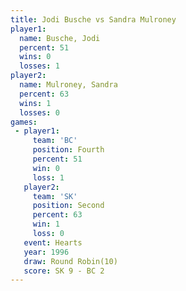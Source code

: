 ```yaml
---
title: Jodi Busche vs Sandra Mulroney
player1:                
  name: Busche, Jodi    
  percent: 51           
  wins: 0               
  losses: 1             
player2:                
  name: Mulroney, Sandra
  percent: 63           
  wins: 1               
  losses: 0             
games:
 - player1:          
     team: 'BC'      
     position: Fourth
     percent: 51     
     win: 0          
     loss: 1         
   player2:          
     team: 'SK'      
     position: Second
     percent: 63     
     win: 1          
     loss: 0         
   event: Hearts        
   year: 1996           
   draw: Round Robin(10)
   score: SK 9 - BC 2   
---
```

